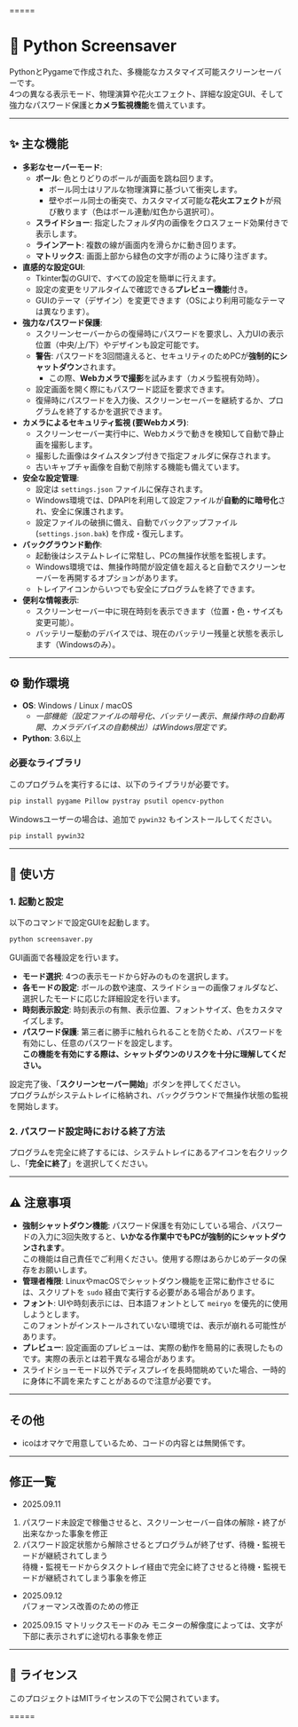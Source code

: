 =====

# 🎨 Python Screensaver

PythonとPygameで作成された、多機能なカスタマイズ可能スクリーンセーバーです。  
4つの異なる表示モード、物理演算や花火エフェクト、詳細な設定GUI、そして強力なパスワード保護と**カメラ監視機能**を備えています。  

---

## ✨ 主な機能

- **多彩なセーバーモード**:  
  - **ボール**: 色とりどりのボールが画面を跳ね回ります。  
    - ボール同士はリアルな物理演算に基づいて衝突します。  
    - 壁やボール同士の衝突で、カスタマイズ可能な**花火エフェクト**が飛び散ります（色はボール連動/虹色から選択可）。  
  - **スライドショー**: 指定したフォルダ内の画像をクロスフェード効果付きで表示します。  
  - **ラインアート**: 複数の線が画面内を滑らかに動き回ります。  
  - **マトリックス**: 画面上部から緑色の文字が雨のように降り注ぎます。  
- **直感的な設定GUI**:  
  - Tkinter製のGUIで、すべての設定を簡単に行えます。  
  - 設定の変更をリアルタイムで確認できる**プレビュー機能**付き。  
  - GUIのテーマ（デザイン）を変更できます（OSにより利用可能なテーマは異なります）。  
- **強力なパスワード保護**:  
  - スクリーンセーバーからの復帰時にパスワードを要求し、入力UIの表示位置（中央/上/下）やデザインも設定可能です。  
  - **警告**: パスワードを3回間違えると、セキュリティのためPCが**強制的にシャットダウン**されます。  
    - この際、**Webカメラで撮影**を試みます（カメラ監視有効時）。  
  - 設定画面を開く際にもパスワード認証を要求できます。  
  - 復帰時にパスワードを入力後、スクリーンセーバーを継続するか、プログラムを終了するかを選択できます。  
- **カメラによるセキュリティ監視 (要Webカメラ)**:  
  - スクリーンセーバー実行中に、Webカメラで動きを検知して自動で静止画を撮影します。  
  - 撮影した画像はタイムスタンプ付きで指定フォルダに保存されます。  
  - 古いキャプチャ画像を自動で削除する機能も備えています。  
- **安全な設定管理**:  
  - 設定は `settings.json` ファイルに保存されます。  
  - Windows環境では、DPAPIを利用して設定ファイルが**自動的に暗号化**され、安全に保護されます。  
  - 設定ファイルの破損に備え、自動でバックアップファイル (`settings.json.bak`) を作成・復元します。  
- **バックグラウンド動作**:  
  - 起動後はシステムトレイに常駐し、PCの無操作状態を監視します。  
  - Windows環境では、無操作時間が設定値を超えると自動でスクリーンセーバーを再開するオプションがあります。  
  - トレイアイコンからいつでも安全にプログラムを終了できます。  
- **便利な情報表示**:  
  - スクリーンセーバー中に現在時刻を表示できます（位置・色・サイズも変更可能）。  
  - バッテリー駆動のデバイスでは、現在のバッテリー残量と状態を表示します（Windowsのみ）。  
 
---  

## ⚙️ 動作環境  

- **OS**: Windows / Linux / macOS  
  - *一部機能（設定ファイルの暗号化、バッテリー表示、無操作時の自動再開、カメラデバイスの自動検出）はWindows限定です。*  
- **Python**: 3.6以上  

### 必要なライブラリ  

このプログラムを実行するには、以下のライブラリが必要です。

```bash  
pip install pygame Pillow pystray psutil opencv-python  
```  

Windowsユーザーの場合は、追加で `pywin32` もインストールしてください。

```bash  
pip install pywin32  
```  

---

## 🚀 使い方  

### 1. 起動と設定  

以下のコマンドで設定GUIを起動します。 

```bash  
python screensaver.py
```

GUI画面で各種設定を行います。  

- **モード選択**: 4つの表示モードから好みのものを選択します。  
- **各モードの設定**: ボールの数や速度、スライドショーの画像フォルダなど、選択したモードに応じた詳細設定を行います。  
- **時刻表示設定**: 時刻表示の有無、表示位置、フォントサイズ、色をカスタマイズします。  
- **パスワード保護**: 第三者に勝手に触れられることを防ぐため、パスワードを有効にし、任意のパスワードを設定します。  
**この機能を有効にする際は、シャットダウンのリスクを十分に理解してください。**  

設定完了後、「**スクリーンセーバー開始**」ボタンを押してください。  
プログラムがシステムトレイに格納され、バックグラウンドで無操作状態の監視を開始します。  

### 2. パスワード設定時における終了方法

プログラムを完全に終了するには、システムトレイにあるアイコンを右クリックし、「**完全に終了**」を選択してください。  

---

## ⚠️ 注意事項

- **強制シャットダウン機能**: パスワード保護を有効にしている場合、パスワードの入力に3回失敗すると、**いかなる作業中でもPCが強制的にシャットダウンされます**。    
この機能は自己責任でご利用ください。使用する際はあらかじめデータの保存をお願いします。  
- **管理者権限**: LinuxやmacOSでシャットダウン機能を正常に動作させるには、スクリプトを `sudo` 経由で実行する必要がある場合があります。  
- **フォント**: UIや時刻表示には、日本語フォントとして `meiryo` を優先的に使用しようとします。  
このフォントがインストールされていない環境では、表示が崩れる可能性があります。  
- **プレビュー**: 設定画面のプレビューは、実際の動作を簡易的に表現したものです。実際の表示とは若干異なる場合があります。  
- スライドショーモード以外でディスプレイを長時間眺めていた場合、一時的に身体に不調を来たすことがあるので注意が必要です。  

---

## その他
- icoはオマケで用意しているため、コードの内容とは無関係です。

---

## 修正一覧  
- 2025.09.11    
1. パスワード未設定で稼働させると、スクリーンセーバー自体の解除・終了が出来なかった事象を修正   
2. パスワード設定状態から解除させるとプログラムが終了せず、待機・監視モードが継続されてしまう  
   待機・監視モードからタスクトレイ経由で完全に終了させると待機・監視モードが継続されてしまう事象を修正

- 2025.09.12  
パフォーマンス改善のための修正

- 2025.09.15
マトリックスモードのみ
モニターの解像度によっては、文字が下部に表示されずに途切れる事象を修正  
 
---

## 📄 ライセンス

このプロジェクトはMITライセンスの下で公開されています。 

=====
